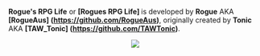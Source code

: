 <b>Rogue's RPG Life</b> or <b>[Rogues RPG Life] </b> is developed by <b>Rogue</b> AKA <b>[RogueAus] (https://github.com/RogueAus)</b>, originally created by <b>Tonic</b> AKA <b>[TAW_Tonic] (https://github.com/TAWTonic)</b>.<br/>

<p align="center">
       <a href="https://github.com/RogueDGA/ARA-Git-Repo">
        <img src="https://img.shields.io/badge/Version-1.1(WIP)-blue.svg">
    </a>
</p>
